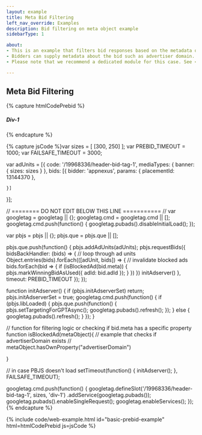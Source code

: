 ```yaml
---
layout: example
title: Meta Bid Filtering
left_nav_override: Examples
description: Bid filtering on meta object example
sidebarType: 1

about:
- This is an example that filters bid responses based on the metadata object.
- Bidders can supply metadata about the bid such as advertiser domain. See the "meta" fields in the <a href="/dev-docs/bidder-adaptor.html#interpreting-the-response">bid response</a> for the full list of metadata.
- Please note that we recommend a dedicated module for this case. See <a href="https://docs.prebid.org/dev-docs/modules/bidResponseFilter.html">Bid Response Filter</a>

---
```


## Meta Bid Filtering

{% capture htmlCodePrebid %}<h5>Div-1</h5>
<div id='div-1'>
  <script type='text/javascript'>
    googletag.cmd.push(function() {
      googletag.display('div-1');
    });
  </script>
</div>
{% endcapture %}

{% capture jsCode %}var sizes = [
    [300, 250]
];
var PREBID_TIMEOUT = 1000;
var FAILSAFE_TIMEOUT = 3000;

var adUnits = [{
    code: '/19968336/header-bid-tag-1',
    mediaTypes: {
        banner: {
            sizes: sizes
        }
    },
    bids: [{
        bidder: 'appnexus',
        params: {
            placementId: 13144370
        },
        
    }]
}];

// ======== DO NOT EDIT BELOW THIS LINE =========== //
var googletag = googletag || {};
googletag.cmd = googletag.cmd || [];
googletag.cmd.push(function() {
    googletag.pubads().disableInitialLoad();
});

var pbjs = pbjs || {};
pbjs.que = pbjs.que || [];

pbjs.que.push(function() {
    pbjs.addAdUnits(adUnits);
    pbjs.requestBids({
        bidsBackHandler: (bids) => {
            // loop through ad units
            Object.entries(bids).forEach(([adUnit, bids]) => {
                // invalidate blocked ads
                bids.forEach(bid => {
                    if (isBlockedAd(bid.meta)) {
                        pbjs.markWinningBidAsUsed({ adId: bid.adId });
                    }
                })
            }) 
            initAdserver()
            },
        timeout: PREBID_TIMEOUT
    });
});

function initAdserver() {
    if (pbjs.initAdserverSet) return;
    pbjs.initAdserverSet = true;
    googletag.cmd.push(function() {
        if (pbjs.libLoaded) {
            pbjs.que.push(function() {
                pbjs.setTargetingForGPTAsync();
                googletag.pubads().refresh();
            });
        } else {
            googletag.pubads().refresh();
        }
    });
}

// function for filtering logic or checking if bid.meta has a specific property
function isBlockedAd(metaObject){
    // example that checks if advertiserDomain exists
    // metaObject.hasOwnProperty("advertiserDomain")
    
}

// in case PBJS doesn't load
setTimeout(function() {
    initAdserver();
}, FAILSAFE_TIMEOUT);

googletag.cmd.push(function() {
    googletag.defineSlot('/19968336/header-bid-tag-1', sizes, 'div-1')
        .addService(googletag.pubads());
    googletag.pubads().enableSingleRequest();
    googletag.enableServices();
});
{% endcapture %}

{% include code/web-example.html id="basic-prebid-example" html=htmlCodePrebid js=jsCode %}
